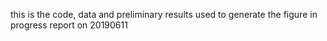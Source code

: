 this is the code, data and preliminary results used to generate the figure in progress report on 20190611
